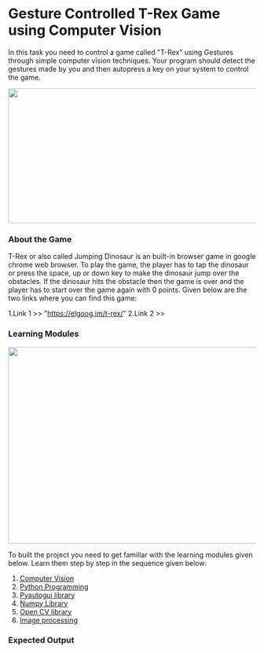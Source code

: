 # Gesture Controlled T-Rex Game using Computer Vision
In this task you need to control a game called "T-Rex" using Gestures through simple computer vision techniques. Your program should
detect the gestures made by you and then autopress a key on your system to control the game.

<img align="center" width="600" height="274" src="https://github.com/varun7860/Artificial-Intelligence/blob/main/Image%20Processing/Dino%20T-Rex%20Game%20Using%20Gesture%20Recognition/Assets/Gesture%20Control.png">


### About the Game
T-Rex or also called Jumping Dinosaur is an built-in browser game in google chrome web browser. To play the game, the player has to tap the dinosaur or
press the space, up or down key to make the dinosaur jump over the obstacles. If the dinosaur hits the obstacle then the game is over and the player has 
to start over the game again with 0 points. Given below are the two links where you can find this game:

1.Link 1 >> "https://elgoog.im/t-rex/"
2.Link 2 >>

### Learning Modules

<img align="center" width="600" height="400" src="https://github.com/varun7860/Artificial-Intelligence/blob/main/Image%20Processing/Dino%20T-Rex%20Game%20Using%20Gesture%20Recognition/Assets/Learning%20Modules.jpg">

To built the project you need to get familiar with the learning modules given below. Learn them step by step in the sequence given below:

1. [Computer Vision](https://tryolabs.com/resources/introductory-guide-computer-vision/)
2. [Python Programming](https://www.w3schools.com/python/)
3. [Pyautogui library](https://pyautogui.readthedocs.io/en/latest/)
4. [Numpy Library](https://www.w3schools.com/python/numpy/numpy_intro.asp)
5. [Open CV library](https://www.geeksforgeeks.org/opencv-python-tutorial/)
6. [Image processing](https://en.wikipedia.org/wiki/Digital_image_processing)

### Expected Output
